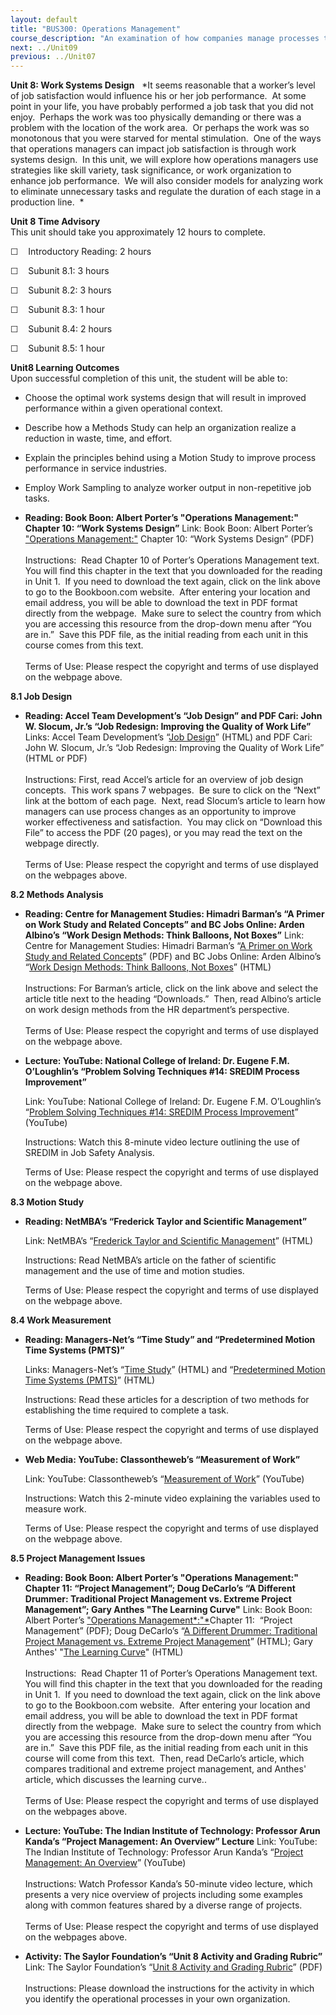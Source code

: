 ```yaml
---
layout: default
title: "BUS300: Operations Management"
course_description: "An examination of how companies manage processes to produce the products or services required by their customers. Topics include product design, supply chain management, quality, inventory, and planning."
next: ../Unit09
previous: ../Unit07
---
```

**Unit 8: Work Systems Design** <span id="8"></span> 
*It seems reasonable that a worker’s level of job satisfaction would
influence his or her job performance.  At some point in your life, you
have probably performed a job task that you did not enjoy.  Perhaps the
work was too physically demanding or there was a problem with the
location of the work area.  Or perhaps the work was so monotonous that
you were starved for mental stimulation.  One of the ways that
operations managers can impact job satisfaction is through work systems
design.  In this unit, we will explore how operations managers use
strategies like skill variety, task significance, or work organization
to enhance job performance.  We will also consider models for analyzing
work to eliminate unnecessary tasks and regulate the duration of each
stage in a production line.  *

**Unit 8 Time Advisory**  
This unit should take you approximately 12 hours to complete.

☐    Introductory Reading: 2 hours

☐    Subunit 8.1: 3 hours

☐    Subunit 8.2: 3 hours

☐    Subunit 8.3: 1 hour

☐    Subunit 8.4: 2 hours

☐    Subunit 8.5: 1 hour

**Unit8 Learning Outcomes**  
Upon successful completion of this unit, the student will be able to:

-   Choose the optimal work systems design that will result in improved
    performance within a given operational context.
-   Describe how a Methods Study can help an organization realize a
    reduction in waste, time, and effort.
-   Explain the principles behind using a Motion Study to improve
    process performance in service industries.
-   Employ Work Sampling to analyze worker output in non-repetitive job
    tasks.

-   **Reading: Book Boon: Albert Porter’s "Operations Management:"
    Chapter 10: “Work Systems Design”**
    Link: Book Boon: Albert Porter’s ["Operations
    Management:"](http://bookboon.com/en/textbooks/management-organisation/operations-management)
    Chapter 10: “Work Systems Design” (PDF)   
        
     Instructions:  Read Chapter 10 of Porter’s Operations Management
    text.  You will find this chapter in the text that you downloaded
    for the reading in Unit 1.  If you need to download the text again,
    click on the link above to go to the Bookboon.com website.  After
    entering your location and email address, you will be able to
    download the text in PDF format directly from the webpage.  Make
    sure to select the country from which you are accessing this
    resource from the drop-down menu after “You are in.”  Save this PDF
    file, as the initial reading from each unit in this course comes
    from this text.  
        
     Terms of Use: Please respect the copyright and terms of use
    displayed on the webpage above.

**8.1 Job Design** <span id="8.1"></span> 
-   **Reading: Accel Team Development’s “Job Design” and PDF Cari: John
    W. Slocum, Jr.’s “Job Redesign: Improving the Quality of Work
    Life”**
    Links: Accel Team Development’s “[Job
    Design](http://www.accel-team.com/work_design/index.html)” (HTML)
    and PDF Cari: John W. Slocum, Jr.’s “Job Redesign: Improving the
    Quality of Work Life” (HTML or PDF)  
        
     Instructions: First, read Accel’s article for an overview of job
    design concepts.  This work spans 7 webpages.  Be sure to click on
    the “Next” link at the bottom of each page.  Next, read Slocum’s
    article to learn how managers can use process changes as an
    opportunity to improve worker effectiveness and satisfaction.  You
    may click on “Download this File” to access the PDF (20 pages), or
    you may read the text on the webpage directly.  
        
     Terms of Use: Please respect the copyright and terms of use
    displayed on the webpages above.

**8.2 Methods Analysis** <span id="8.2"></span> 
-   **Reading: Centre for Management Studies: Himadri Barman’s “A Primer
    on Work Study and Related Concepts” and BC Jobs Online: Arden
    Albino’s “Work Design Methods: Think Balloons, Not Boxes”**
    Link: Centre for Management Studies: Himadri Barman’s “[A Primer on
    Work Study and Related
    Concepts](http://himadri.cmsdu.org/courses/bm302.html)” (PDF) and BC
    Jobs Online: Arden Albino’s “[Work Design Methods: Think Balloons,
    Not
    Boxes](http://www.bcjobs.ca/content/index.cfm?objectid=58BB477C-1372-5900-ADBE91C8FD0FA1F2)”
    (HTML)  
        
     Instructions: For Barman’s article, click on the link above and
    select the article title next to the heading “Downloads.”  Then,
    read Albino’s article on work design methods from the HR
    department’s perspective.  
        
     Terms of Use: Please respect the copyright and terms of use
    displayed on the webpage above.

-   **Lecture: YouTube: National College of Ireland: Dr. Eugene F.M.
    O’Loughlin’s “Problem Solving Techniques \#14: SREDIM Process
    Improvement”**

    <span class="title1">Link: YouTube: National College of Ireland: Dr.
    Eugene F.M. O’Loughlin’s “[Problem Solving Techniques \#14: SREDIM
    Process Improvement](http://www.youtube.com/watch?v=0x9saYlLS48)”
    (YouTube)</span>

    Instructions: Watch this 8-minute video lecture outlining the use of
    SREDIM in Job Safety Analysis.

    Terms of Use: Please respect the copyright and terms of use
    displayed on the webpage above.

**8.3 Motion Study** <span id="8.3"></span> 
-   **Reading: NetMBA’s “Frederick Taylor and Scientific Management”**

    <span class="title1">Link: NetMBA’s “[Frederick Taylor and
    Scientific Management](http://www.netmba.com/mgmt/scientific/)”
    (HTML)</span>

    Instructions: Read NetMBA’s article on the father of scientific
    management and the use of time and motion studies.

    Terms of Use: Please respect the copyright and terms of use
    displayed on the webpage above.

**8.4 Work Measurement** <span id="8.4"></span> 
-   **Reading: Managers-Net’s “Time Study” and “Predetermined Motion
    Time Systems (PMTS)”**

    <span class="title1">Links: Managers-Net’s “[Time
    Study](http://www.managers-net.com/timestudy.html)” (HTML) and
    “[Predetermined Motion Time Systems
    (PMTS)](http://www.managers-net.com/pmts.html)” (HTML)</span>

    Instructions: Read these articles for a description of two methods
    for establishing the time required to complete a task.

    Terms of Use: Please respect the copyright and terms of use
    displayed on the webpage above.

-   **Web Media: YouTube: Classontheweb’s “Measurement of Work”**

    <span class="title1">Link: YouTube: Classontheweb’s “[Measurement of
    Work](http://www.youtube.com/watch?v=8J_z3_3pue0)” (YouTube)</span>

    Instructions: Watch this 2-minute video explaining the variables
    used to measure work.

    Terms of Use: Please respect the copyright and terms of use
    displayed on the webpage above.

**8.5 Project Management Issues** <span id="8.5"></span> 
-   **Reading: Book Boon: Albert Porter’s "Operations Management:"
    Chapter 11: “Project Management”; Doug DeCarlo’s “A Different
    Drummer: Traditional Project Management vs. Extreme Project
    Management”; Gary Anthes "The Learning Curve"**
    Link: Book Boon: Albert Porter’s ["Operations
    Management*:"*](http://bookboon.com/en/textbooks/management-organisation/operations-management)Chapter
    11:  “Project Management” (PDF); Doug DeCarlo’s “[A Different
    Drummer: Traditional Project Management vs. Extreme Project
    Management](http://www.projectconnections.com/articles/070901-decarlo.html)”
    (HTML); Gary Anthes' "[The Learning
    Curve](http://www.computerworld.com/s/article/61762/The_Learning_Curve)"
    (HTML)  
        
     Instructions:  Read Chapter 11 of Porter’s Operations Management
    text.  You will find this chapter in the text that you downloaded
    for the reading in Unit 1.  If you need to download the text again,
    click on the link above to go to the Bookboon.com website.  After
    entering your location and email address, you will be able to
    download the text in PDF format directly from the webpage.  Make
    sure to select the country from which you are accessing this
    resource from the drop-down menu after “You are in.”  Save this PDF
    file, as the initial reading from each unit in this course will come
    from this text.  Then, read DeCarlo’s article, which compares
    traditional and extreme project management, and Anthes' article,
    which discusses the learning curve..  
        
     Terms of Use: Please respect the copyright and terms of use
    displayed on the webpages above.

-   **Lecture: YouTube: The Indian Institute of Technology: Professor
    Arun Kanda’s “Project Management: An Overview” Lecture**
    Link: YouTube: The Indian Institute of Technology: Professor Arun
    Kanda’s “[Project Management: An
    Overview](http://www.youtube.com/watch?v=wJ8HZ7hqUs8)” (YouTube)  
        
     Instructions: Watch Professor Kanda’s 50-minute video lecture,
    which presents a very nice overview of projects including some
    examples along with common features shared by a diverse range of
    projects.  
        
     Terms of Use: Please respect the copyright and terms of use
    displayed on the webpages above.

-   **Activity: The Saylor Foundation’s “Unit 8 Activity and Grading
    Rubric”**
    Link: The Saylor Foundation’s “[Unit 8 Activity and Grading
    Rubric](http://www.saylor.org/site/wp-content/uploads/2012/06/BUS300-Unit-8-Activity-FINAL.pdf)”
    (PDF)  
        
     Instructions: Please download the instructions for the activity in
    which you identify the operational processes in your own
    organization.


